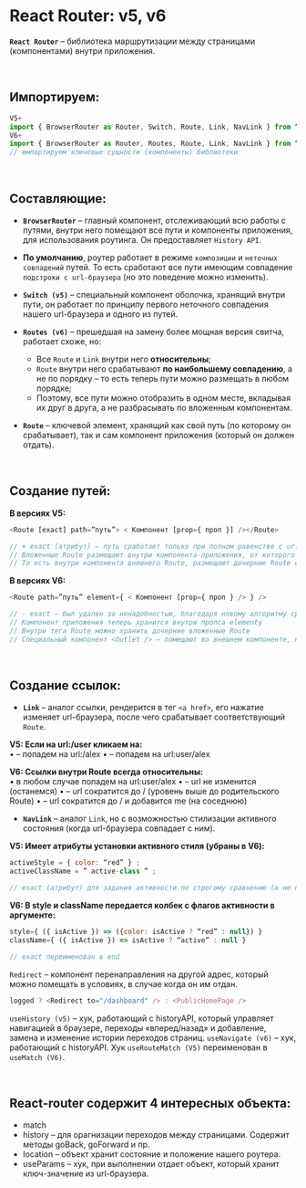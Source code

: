 # React Router: v5, v6

__`React Router`__ – библиотека маршрутизации между страницами (компонентами) внутри приложения.

<br>

## Импортируем:
```javascript
V5+
import { BrowserRouter as Router, Switch, Route, Link, NavLink } from “react-router-dom”
V6+
import { BrowserRouter as Router, Routes, Route, Link, NavLink } from “react-router-dom”
// импортируем ключевые сущности (компоненты) библиотеки
```

<br>

## Составляющие:
* __`BrowserRouter`__ – главный компонент, отслеживающий всю работы с путями, внутри него помещают все пути и компоненты приложения, для использования роутинга. Он предоставляет `History API`.
* __По умолчанию__, роутер работает в режиме `композиции` и `неточных совпадений` путей. То есть сработают все пути имеющим совпадение `подстроки с url-браузера` (но это поведение можно изменить).

* __`Switch (v5)`__ – специальный компонент оболочка, хранящий внутри пути, он работает по принципу первого неточного совпадения нашего url-браузера и одного из путей. 
* __`Routes (v6)`__ – прешедшая на замену более мощная версия свитча, работает схоже, но: 
  * Все `Route` и `Link` внутри него __относительны__;
  * `Route` внутри него срабатывают __по наибольшему совпадению__, а не по порядку – то есть теперь пути можно размещать в любом порядке;
  * Поэтому, все пути можно отобразить в одном месте, вкладывая их друг в друга, а не разбрасывать по вложенным компонентам.
* __`Route`__ – ключевой элемент, хранящий как свой путь (по которому он срабатывает), так и сам компонент приложения (который он должен отдать).

<br>

## Создание путей:
__В версиях V5:__  
```javascript
<Route [exact] path=”путь”> < Компонент [prop={ проп }] /></Route>

// + exact (атрибут) – путь сработает только при полном равенстве с url-браузера
// Вложенные Route размещают внутри компонента-приложения, от которого идет путь
// То есть внутри компонента внешнего Route, размещают дочерние Route с путем типа: ${match.url}/подпуть
```
__В версиях V6:__  
```javascript
<Route path=”путь” element={ < Компонент [prop={ проп } /> } />

// - exact – был удален за ненадобностью, благодаря новому алгоритму сравнения
// Компонент приложения теперь хранится внутри пропса elementу
// Внутри тега Route можно хранить дочерние вложенные Route
// Специальный компонент <Outlet /> – помещают во внешнем компоненте, на его мести и будут происходить рендеры дочерних Route
```

<br>

## Создание ссылок:
* __`Link`__ – аналог ссылки, рендерится в тег `<a href>`, его нажатие изменяет url-браузера, после чего срабатывает соответствующий `Route`.

__V5: Если на url:/user кликаем на:__  
•	<Link to=”alex” /> – попадем на url:/alex
•	<Link to=”/alex” /> – попадем на url:user/alex

__V6: Ссылки внутри Route всегда относительны:__  
•	в любом случае попадем на url:user/alex
•	<Link to=”.” /> – url не изменится (останемся)
•	<Link to=”..” /> – url сократится до / (уровень выше до родительского Route)
•	<Link to=”../me” /> – url сократится до / и добавится me (на соседнюю)

* __`NavLink`__ – аналог `Link`, но с возможностью стилизации активного состояния (когда url-браузера совпадает с ним).

__V5: Имеет атрибуты установки активного стиля (убраны в V6):__  
```javascript
activeStyle = { color: “red” } ; 
activeClassName = ” active-class ” ;

// exact (атрибут) для задания активности по строгому сравнению (а не подстроки)
```

__V6: В style и className передается колбек с флагов активности в аргументе:__  
```javascript
style={ ({ isActive }) => ({color: isActive ? “red” : null}) }
className={ ({ isActive }) => isActive ? “active” : null }

// exact переименован в end
```

`Redirect` – компонент перенаправления на другой адрес, который можно помещать в условиях, в случае когда он им отдан.

```javascript
logged ? <Redirect to="/dashboard" /> : <PublicHomePage />
```

`useHistory (v5)` – хук, работающий с historyAPI, который управляет навигацией в браузере, переходы «вперед/назад» и добавление, замена и изменение истории переходов страниц.
`useNavigate (v6)` – хук, работающий с historyAPI.
Хук `useRouteMatch (V5)` переименован в `useMatch (V6)`.

<br>

## React-router содержит 4 интересных объекта:
* match
* history – для орагнизации переходов между страницами. Содержит методы goBack, goForward и пр.
* location – объект хранит состояние и положение нашего роутера.
* useParams – хук, при выполнении отдает объект, который хранит ключ-значение из url-браузера.
